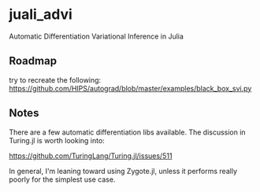 # juali_advi
Automatic Differentiation Variational Inference in Julia

## Roadmap

try to recreate the following:
https://github.com/HIPS/autograd/blob/master/examples/black_box_svi.py

## Notes

There are a few automatic differentiation libs available. The discussion in Turing.jl is worth looking into:

https://github.com/TuringLang/Turing.jl/issues/511

In general, I'm leaning toward using Zygote.jl, unless it performs really poorly for the simplest use case.
